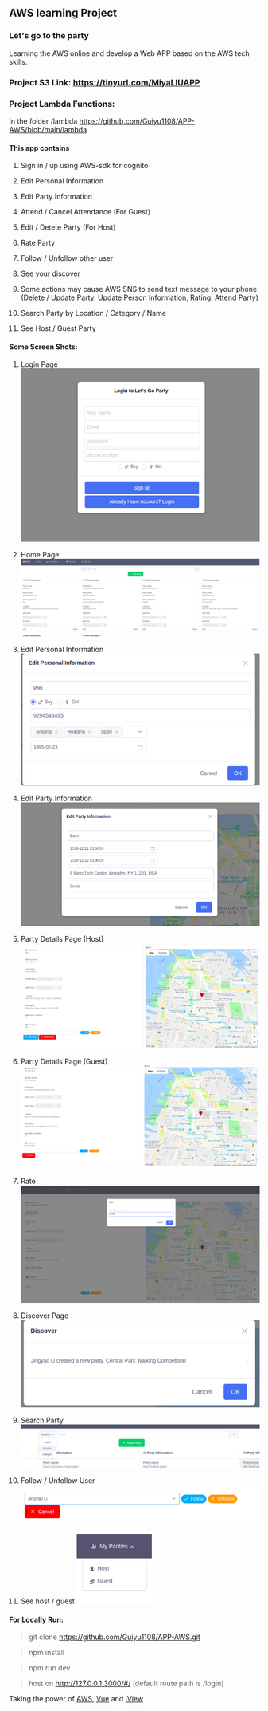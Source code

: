 ## AWS learning Project

### Let's go to the party

Learning the AWS online and develop a Web APP based on the AWS tech skills.


### Project S3 Link: https://tinyurl.com/MiyaLIUAPP

### Project Lambda Functions: 
In the folder /lambda https://github.com/Guiyu1108/APP-AWS/blob/main/lambda

#### This app contains

1. Sign in / up using AWS-sdk for cognito

2. Edit Personal Information

3. Edit Party Information

4. Attend / Cancel Attendance (For Guest)

5. Edit / Detete Party (For Host)

6. Rate Party

7. Follow / Unfollow other user

8. See your discover

9. Some actions may cause AWS SNS to send text message to your phone (Delete / Update Party, Update Person Information, Rating, Attend Party)

10. Search Party by Location / Category / Name

11. See Host / Guest Party

#### Some Screen Shots:

1. Login Page
   ![](https://github.com/Guiyu1108/APP-AWS/blob/main/images/login.png?raw=true)

2. Home Page
   ![](https://github.com/Guiyu1108/APP-AWS/blob/main/images/Home.png?raw=true)

3. Edit Personal Information
   ![](https://github.com/Guiyu1108/APP-AWS/blob/main/images/Edit%20Personal%20Info.png?raw=true)

4. Edit Party Information
   ![](https://github.com/Guiyu1108/APP-AWS/blob/main/images/edit%20party%20information.png?raw=true)

5. Party Details Page (Host)
   ![](https://github.com/Guiyu1108/APP-AWS/blob/main/images/Party%20detail%20host.png?raw=true)

6. Party Details Page (Guest)
   ![](https://github.com/Guiyu1108/APP-AWS/blob/main/images/party%20detail%20guest.png?raw=true)

7. Rate
   ![](https://github.com/Guiyu1108/APP-AWS/blob/main/images/Rate.png?raw=true)

8. Discover Page
   ![](https://github.com/Guiyu1108/APP-AWS/blob/main/images/Discover.png?raw=true)

9. Search Party
   ![](https://github.com/Guiyu1108/APP-AWS/blob/main/images/Search.png?raw=true)

10. Follow / Unfollow User
    ![](https://github.com/Guiyu1108/APP-AWS/blob/main/images/follow.png?raw=true)

11. See host / guest ![](https://github.com/Guiyu1108/APP-AWS/blob/main/images/options.png?raw=true)




#### For Locally Run:

> git clone https://github.com/Guiyu1108/APP-AWS.git

> npm install

> npm run dev

> host on http://127.0.0.1:3000/#/ (default route path is /login)

Taking the power of [AWS](https://aws.amazon.com/), [Vue](https://github.com/vuejs) and [iView](https://github.com/iview)